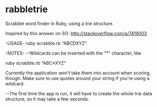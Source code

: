 rabbletrie
==========

Scrabble word finder in Ruby, using a trie structure.

Inspired by this answer on SO: http://stackoverflow.com/a/7419003

-USAGE-
ruby scrabble.rb "ABCDXYZ"

-NOTES-
--Wildcards can be inserted with the "*" character, like 

ruby scrabble.rb "ABC*XYZ"

 Currently the application won't take them into account when scoring, though. Make sure to use quotes around your string if you're using a wildcard.

--The first time the app is run, it will have to create the whole trie data structure, so it may take a few seconds. 